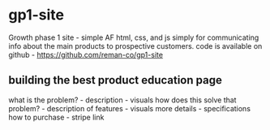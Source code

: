 # gp1-site
Growth phase 1 site - simple AF html, css, and js simply for communicating info about the main products to prospective customers.
code is available on github - https://github.com/reman-co/gp1-site


## building the best product education page  
what is the problem?
    - description
    - visuals
how does this solve that problem?
    - description of features
    - visuals
more details
    - specifications
how to purchase
    - stripe link